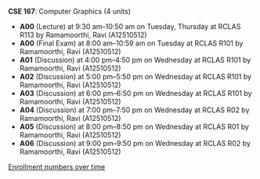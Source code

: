 **CSE 167**: Computer Graphics (4 units)

- **A00** (Lecture) at 9:30 am–10:50 am on Tuesday, Thursday at RCLAS R113 by Ramamoorthi, Ravi (A12510512)
- **A00** (Final Exam) at 8:00 am–10:59 am on Tuesday at RCLAS R101 by Ramamoorthi, Ravi (A12510512)
- **A01** (Discussion) at 4:00 pm–4:50 pm on Wednesday at RCLAS R101 by Ramamoorthi, Ravi (A12510512)
- **A02** (Discussion) at 5:00 pm–5:50 pm on Wednesday at RCLAS R101 by Ramamoorthi, Ravi (A12510512)
- **A03** (Discussion) at 6:00 pm–6:50 pm on Wednesday at RCLAS R101 by Ramamoorthi, Ravi (A12510512)
- **A04** (Discussion) at 7:00 pm–7:50 pm on Wednesday at RCLAS R02 by Ramamoorthi, Ravi (A12510512)
- **A05** (Discussion) at 8:00 pm–8:50 pm on Wednesday at RCLAS R01 by Ramamoorthi, Ravi (A12510512)
- **A06** (Discussion) at 9:00 pm–9:50 pm on Wednesday at RCLAS R02 by Ramamoorthi, Ravi (A12510512)

[Enrollment numbers over time](./CSE167.tsv)
